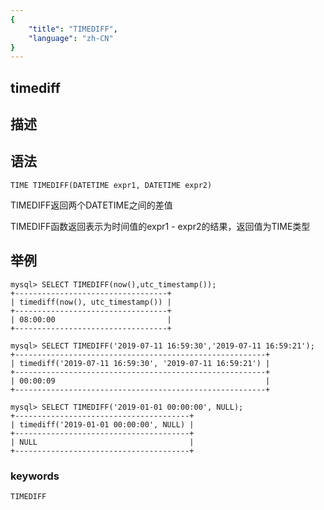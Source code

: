 ```yaml
---
{
    "title": "TIMEDIFF",
    "language": "zh-CN"
}
---
```


## timediff
## 描述
## 语法

`TIME TIMEDIFF(DATETIME expr1, DATETIME expr2)`


TIMEDIFF返回两个DATETIME之间的差值

TIMEDIFF函数返回表示为时间值的expr1 - expr2的结果，返回值为TIME类型

## 举例

```
mysql> SELECT TIMEDIFF(now(),utc_timestamp());
+----------------------------------+
| timediff(now(), utc_timestamp()) |
+----------------------------------+
| 08:00:00                         |
+----------------------------------+

mysql> SELECT TIMEDIFF('2019-07-11 16:59:30','2019-07-11 16:59:21');
+--------------------------------------------------------+
| timediff('2019-07-11 16:59:30', '2019-07-11 16:59:21') |
+--------------------------------------------------------+
| 00:00:09                                               |
+--------------------------------------------------------+

mysql> SELECT TIMEDIFF('2019-01-01 00:00:00', NULL);
+---------------------------------------+
| timediff('2019-01-01 00:00:00', NULL) |
+---------------------------------------+
| NULL                                  |
+---------------------------------------+
```

### keywords

    TIMEDIFF
